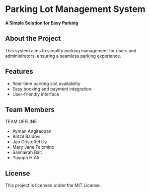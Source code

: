 # Parking Lot Management System
**A Simple Solution for Easy Parking**

## About the Project
This system aims to simplify parking management for users and administrators, ensuring a seamless parking experience.

## Features
- Real-time parking slot availability
- Easy booking and payment integration
- User-friendly interface

## Team Members
  TEAM OFFLINE
- Ayman Angitaopan
- Britzil Baldovi
- Jan Cristoffel Uy
- Mary Jane Felomino
- Salmairah Balt
- Yusoph H.Ali

## License
This project is licensed under the MIT License.
